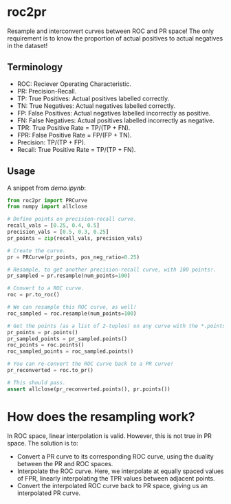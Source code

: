 # roc2pr

Resample and interconvert curves between ROC and PR space!
The only requirement is to know the proportion of actual positives to actual negatives in the dataset!

## Terminology

* ROC: Reciever Operating Characteristic.
* PR: Precision-Recall.
* TP: True Positives: Actual positives labelled correctly.
* TN: True Negatives: Actual negatives labelled correctly.
* FP: False Positives: Actual negatives labelled incorrectly as positive.
* FN: False Negatives: Actual positives labelled incorrectly as negative.
* TPR: True Positive Rate = TP/(TP + FN).
* FPR: False Positive Rate = FP/(FP + TN).
* Precision: TP/(TP + FP).
* Recall: True Positive Rate = TP/(TP + FN).

## Usage

A snippet from *demo.ipynb*:

```python
from roc2pr import PRCurve
from numpy import allclose

# Define points on precision-recall curve.
recall_vals = [0.25, 0.4, 0.5]
precision_vals = [0.5, 0.3, 0.25]
pr_points = zip(recall_vals, precision_vals)

# Create the curve.
pr = PRCurve(pr_points, pos_neg_ratio=0.25)

# Resample, to get another precision-recall curve, with 100 points!.
pr_sampled = pr.resample(num_points=100)

# Convert to a ROC curve.
roc = pr.to_roc()

# We can resample this ROC curve, as well!
roc_sampled = roc.resample(num_points=100)

# Get the points (as a list of 2-tuples) on any curve with the *.points()* method.
pr_points = pr.points()
pr_sampled_points = pr_sampled.points()
roc_points = roc.points()
roc_sampled_points = roc_sampled.points()

# You can re-convert the ROC curve back to a PR curve!
pr_reconverted = roc.to_pr()

# This should pass.
assert allclose(pr_reconverted.points(), pr.points())
```

# How does the resampling work?

In ROC space, linear interpolation is valid. However, this is not true in PR space.
The solution is to:
* Convert a PR curve to its corresponding ROC curve, using the duality between the PR and ROC spaces.
* Interpolate the ROC curve. Here, we interpolate at equally spaced values of FPR, linearly interpolating the TPR values between adjacent points.
* Convert the interpolated ROC curve back to PR space, giving us an interpolated PR curve.
